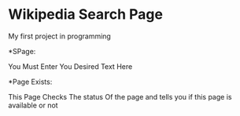 # Wikipedia Search Page
My first project in programming

*SPage:

You Must Enter You Desired Text Here

*Page Exists:

This Page Checks The status Of the page and tells you if this page is available or not
